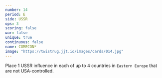 ```yaml
---
number: 14
period: E
side: USSR
ops: 3
scoring: false
war: false
unique: true
continuous: false
name: COMECON*
image: "https://twistrug.jjt.io/images/cards/014.jpg"
---
```

Place 1 USSR influence in each of up to 4 countries in `Eastern Europe` that are not USA-controlled.
